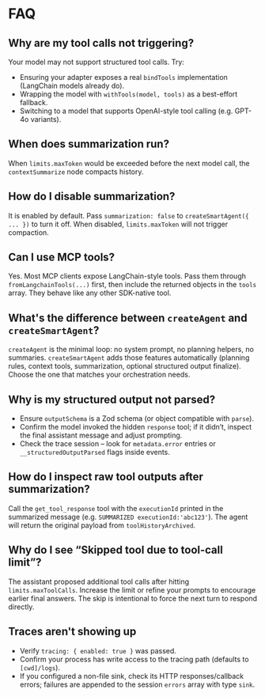 
# FAQ

## Why are my tool calls not triggering?
Your model may not support structured tool calls. Try:

- Ensuring your adapter exposes a real `bindTools` implementation (LangChain models already do).
- Wrapping the model with `withTools(model, tools)` as a best-effort fallback.
- Switching to a model that supports OpenAI-style tool calling (e.g. GPT-4o variants).

## When does summarization run?
When `limits.maxToken` would be exceeded before the next model call, the `contextSummarize` node compacts history.

## How do I disable summarization?
It is enabled by default. Pass `summarization: false` to `createSmartAgent({ ... })` to turn it off. When disabled, `limits.maxToken` will not trigger compaction.

## Can I use MCP tools?
Yes. Most MCP clients expose LangChain-style tools. Pass them through `fromLangchainTools(...)` first, then include the returned objects in the `tools` array. They behave like any other SDK-native tool.

## What's the difference between `createAgent` and `createSmartAgent`?
`createAgent` is the minimal loop: no system prompt, no planning helpers, no summaries. `createSmartAgent` adds those features automatically (planning rules, context tools, summarization, optional structured output finalize). Choose the one that matches your orchestration needs.

## Why is my structured output not parsed?
- Ensure `outputSchema` is a Zod schema (or object compatible with `parse`).
- Confirm the model invoked the hidden `response` tool; if it didn’t, inspect the final assistant message and adjust prompting.
- Check the trace session – look for `metadata.error` entries or `__structuredOutputParsed` flags inside events.

## How do I inspect raw tool outputs after summarization?
Call the `get_tool_response` tool with the `executionId` printed in the summarized message (e.g. `SUMMARIZED executionId:'abc123'`). The agent will return the original payload from `toolHistoryArchived`.

## Why do I see “Skipped tool due to tool-call limit”? 
The assistant proposed additional tool calls after hitting `limits.maxToolCalls`. Increase the limit or refine your prompts to encourage earlier final answers. The skip is intentional to force the next turn to respond directly.

## Traces aren't showing up
- Verify `tracing: { enabled: true }` was passed.
- Confirm your process has write access to the tracing path (defaults to `[cwd]/logs`).
- If you configured a non-file sink, check its HTTP responses/callback errors; failures are appended to the session `errors` array with type `sink`.
